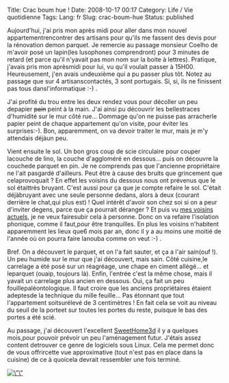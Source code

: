 Title: Crac boum hue !
Date: 2008-10-17 00:17
Category: Life / Vie quotidienne
Tags:
Lang: fr
Slug: crac-boum-hue
Status: published

Aujourd'hui, j'ai pris mon après midi pour aller dans mon nouvel appartementrencontrer des artisans pour qu'ils me fassent des devis pour la rénovation demon parquet. Je remercie au passage monsieur Coelho de m'avoir posé un lapin(les lusophones comprendront) pour 3 minutes de retard (et parce qu'il n'yavait pas mon nom sur la boite à lettres). Pratique, j'avais pris mon aprèsmidi pour lui, vu qu'il voulait passer à 15H00. Heureusement, j'en avais undeuxième qui a pu passer plus tôt. Notez au passage que sur 4 artisanscontactés, 3 sont portugais. Si, si, ils ne finissent pas tous dansl'informatique :-) .

J'ai profité du trou entre les deux rendez vous pour décoller un peu depapier ~~pain~~ peint à la main. J'ai ainsi pu découvrir les bellestraces d'humidité sur le mur côté rue... Dommage qu'on ne puisse pas arracherle papier peint de chaque appartement qu'on visite, pour éviter les surprises:-). Bon, apparemment, on va devoir traiter le mur, mais je m'y attendais déjàun peu.

Vient ensuite le sol. Un bon gros coup de scie circulaire pour couper lacouche de lino, la couche d'aggloméré en dessous... puis on découvre la couchede parquet en pin. Je ne comprends pas que l'ancienne propriétaire ne l'ait pasgardé d'ailleurs. Peut être à cause des bruits que grincement que celaprovoquait ? En effet les voisins du dessous nous ont prévenus que le sol étaittrès bruyant. C'est aussi pour ça que je compte refaire le sol. C'était déjàbruyant avec une seule personne dedans, alors à deux (courant derrière le chat,qui plus est) ! Quel intérêt d'avoir son chez soi si on a peur d'inviter degens, parce que ça pourrait déranger ? Et puis vu [mes voisins actuels](/post/2008/10/11/Proprietaire-Enfin), je ne veux fairesubir cela à personne. Donc on va refaire l'isolation phonique, comme il faut,pour être tranquilles. En plus les voisins n'habitent apparemment les lieux que6 mois par an, donc il y a au moins une moitié de l'année où on pourra faire lanouba comme on veut :-) .

Bref. On a découvert le parquet, et on l'a fait sauter, et ça a l'air sain(ouf !). Un peu humide sur le mur que j'ai découvert, mais sain. Côté cuisine,le carrelage a été posé sur un réagréage, une chape en ciment allégé... et leparquet (ouaip, toujours là). Enfin, l'entrée c'est la même chose, mais il yavait un carrelage plus ancien en dessous. Oui, ça fait un peu fouillepaléontologique. Il faut croire que les anciens propriétaires étaient adeptesde la technique du mille feuille... Pas étonnant que tout l'appartement soitsurélevé de 3 centimètres ! En fait cela se voit au niveau du seuil de la porteet sur toutes les portes du reste, puisque le bas des portes a été scié.

Au passage, j'ai découvert l'excellent [SweetHome3d](http://sweethome3d.sourceforge.net/fr/) il y a quelques mois,pour pouvoir prévoir un peu l'aménagement futur. J'étais assez content detrouver ce genre de logiciels sous Linux. Cela me permet donc de vous offrircette vue approximative (tout n'est pas en place dans la cuisine) de ce à quoicela devrait ressembler une fois terminé.

[![\\"\\"](/public/appartement/.appartement_m.jpg "\"Modélisation")](/public/appartement/appartement.png)
